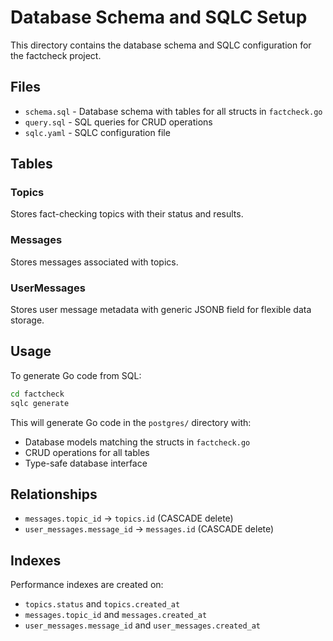 # Database Schema and SQLC Setup

This directory contains the database schema and SQLC configuration for the factcheck project.

## Files

- `schema.sql` - Database schema with tables for all structs in `factcheck.go`
- `query.sql` - SQL queries for CRUD operations
- `sqlc.yaml` - SQLC configuration file

## Tables

### Topics
Stores fact-checking topics with their status and results.

### Messages
Stores messages associated with topics.

### UserMessages
Stores user message metadata with generic JSONB field for flexible data storage.

## Usage

To generate Go code from SQL:

```bash
cd factcheck
sqlc generate
```

This will generate Go code in the `postgres/` directory with:
- Database models matching the structs in `factcheck.go`
- CRUD operations for all tables
- Type-safe database interface

## Relationships

- `messages.topic_id` → `topics.id` (CASCADE delete)
- `user_messages.message_id` → `messages.id` (CASCADE delete)

## Indexes

Performance indexes are created on:
- `topics.status` and `topics.created_at`
- `messages.topic_id` and `messages.created_at`
- `user_messages.message_id` and `user_messages.created_at` 